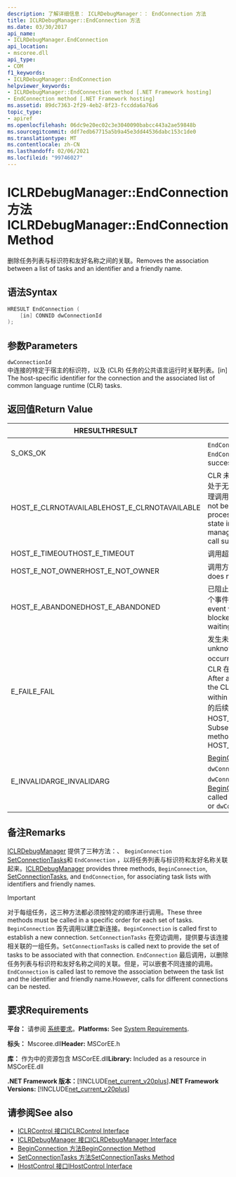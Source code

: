 ```yaml
---
description: 了解详细信息： ICLRDebugManager：： EndConnection 方法
title: ICLRDebugManager::EndConnection 方法
ms.date: 03/30/2017
api_name:
- ICLRDebugManager.EndConnection
api_location:
- mscoree.dll
api_type:
- COM
f1_keywords:
- ICLRDebugManager::EndConnection
helpviewer_keywords:
- ICLRDebugManager::EndConnection method [.NET Framework hosting]
- EndConnection method [.NET Framework hosting]
ms.assetid: 89dc7363-2f29-4eb2-8f23-fccdda6a76a6
topic_type:
- apiref
ms.openlocfilehash: 06dc9e20ec02c3e3040090babcc443a2ae59848b
ms.sourcegitcommit: ddf7edb67715a5b9a45e3dd44536dabc153c1de0
ms.translationtype: MT
ms.contentlocale: zh-CN
ms.lasthandoff: 02/06/2021
ms.locfileid: "99746027"
---
```

# <a name="iclrdebugmanagerendconnection-method"></a><span data-ttu-id="9f66a-103">ICLRDebugManager::EndConnection 方法</span><span class="sxs-lookup"><span data-stu-id="9f66a-103">ICLRDebugManager::EndConnection Method</span></span>

<span data-ttu-id="9f66a-104">删除任务列表与标识符和友好名称之间的关联。</span><span class="sxs-lookup"><span data-stu-id="9f66a-104">Removes the association between a list of tasks and an identifier and a friendly name.</span></span>  
  
## <a name="syntax"></a><span data-ttu-id="9f66a-105">语法</span><span class="sxs-lookup"><span data-stu-id="9f66a-105">Syntax</span></span>  
  
```cpp  
HRESULT EndConnection (  
    [in] CONNID dwConnectionId  
);  
```  
  
## <a name="parameters"></a><span data-ttu-id="9f66a-106">参数</span><span class="sxs-lookup"><span data-stu-id="9f66a-106">Parameters</span></span>  

 `dwConnectionId`  
 <span data-ttu-id="9f66a-107">中连接的特定于宿主的标识符，以及 (CLR) 任务的公共语言运行时关联列表。</span><span class="sxs-lookup"><span data-stu-id="9f66a-107">[in] The host-specific identifier for the connection and the associated list of common language runtime (CLR) tasks.</span></span>  
  
## <a name="return-value"></a><span data-ttu-id="9f66a-108">返回值</span><span class="sxs-lookup"><span data-stu-id="9f66a-108">Return Value</span></span>  
  
|<span data-ttu-id="9f66a-109">HRESULT</span><span class="sxs-lookup"><span data-stu-id="9f66a-109">HRESULT</span></span>|<span data-ttu-id="9f66a-110">说明</span><span class="sxs-lookup"><span data-stu-id="9f66a-110">Description</span></span>|  
|-------------|-----------------|  
|<span data-ttu-id="9f66a-111">S_OK</span><span class="sxs-lookup"><span data-stu-id="9f66a-111">S_OK</span></span>|<span data-ttu-id="9f66a-112">`EndConnection` 已成功返回。</span><span class="sxs-lookup"><span data-stu-id="9f66a-112">`EndConnection` returned successfully.</span></span>|  
|<span data-ttu-id="9f66a-113">HOST_E_CLRNOTAVAILABLE</span><span class="sxs-lookup"><span data-stu-id="9f66a-113">HOST_E_CLRNOTAVAILABLE</span></span>|<span data-ttu-id="9f66a-114">CLR 未加载到进程中，或 CLR 处于无法运行托管代码或成功处理调用的状态。</span><span class="sxs-lookup"><span data-stu-id="9f66a-114">The CLR has not been loaded into a process, or the CLR is in a state in which it cannot run managed code or process the call successfully.</span></span>|  
|<span data-ttu-id="9f66a-115">HOST_E_TIMEOUT</span><span class="sxs-lookup"><span data-stu-id="9f66a-115">HOST_E_TIMEOUT</span></span>|<span data-ttu-id="9f66a-116">调用超时。</span><span class="sxs-lookup"><span data-stu-id="9f66a-116">The call timed out.</span></span>|  
|<span data-ttu-id="9f66a-117">HOST_E_NOT_OWNER</span><span class="sxs-lookup"><span data-stu-id="9f66a-117">HOST_E_NOT_OWNER</span></span>|<span data-ttu-id="9f66a-118">调用方不拥有该锁。</span><span class="sxs-lookup"><span data-stu-id="9f66a-118">The caller does not own the lock.</span></span>|  
|<span data-ttu-id="9f66a-119">HOST_E_ABANDONED</span><span class="sxs-lookup"><span data-stu-id="9f66a-119">HOST_E_ABANDONED</span></span>|<span data-ttu-id="9f66a-120">已阻止的线程或纤程正在等待某个事件时，该事件被取消。</span><span class="sxs-lookup"><span data-stu-id="9f66a-120">An event was canceled while a blocked thread or fiber was waiting on it.</span></span>|  
|<span data-ttu-id="9f66a-121">E_FAIL</span><span class="sxs-lookup"><span data-stu-id="9f66a-121">E_FAIL</span></span>|<span data-ttu-id="9f66a-122">发生未知的灾难性故障。</span><span class="sxs-lookup"><span data-stu-id="9f66a-122">An unknown catastrophic failure occurred.</span></span> <span data-ttu-id="9f66a-123">方法返回 E_FAIL 后，CLR 在该进程内将不再可用。</span><span class="sxs-lookup"><span data-stu-id="9f66a-123">After a method returns E_FAIL, the CLR is no longer usable within the process.</span></span> <span data-ttu-id="9f66a-124">对宿主方法的后续调用会返回 HOST_E_CLRNOTAVAILABLE。</span><span class="sxs-lookup"><span data-stu-id="9f66a-124">Subsequent calls to hosting methods return HOST_E_CLRNOTAVAILABLE.</span></span>|  
|<span data-ttu-id="9f66a-125">E_INVALIDARG</span><span class="sxs-lookup"><span data-stu-id="9f66a-125">E_INVALIDARG</span></span>|<span data-ttu-id="9f66a-126">[BeginConnection](iclrdebugmanager-beginconnection-method.md) 从不使用调用 `dwConnectionId` ，或为 `dwConnectionId` 零。</span><span class="sxs-lookup"><span data-stu-id="9f66a-126">[BeginConnection](iclrdebugmanager-beginconnection-method.md) was never called using `dwConnectionId`, or `dwConnectionId` was zero.</span></span>|  
  
## <a name="remarks"></a><span data-ttu-id="9f66a-127">备注</span><span class="sxs-lookup"><span data-stu-id="9f66a-127">Remarks</span></span>  

 <span data-ttu-id="9f66a-128">[ICLRDebugManager](iclrdebugmanager-interface.md) 提供了三种方法：、 `BeginConnection` [SetConnectionTasks](iclrdebugmanager-setconnectiontasks-method.md)和 `EndConnection` ，以将任务列表与标识符和友好名称关联起来。</span><span class="sxs-lookup"><span data-stu-id="9f66a-128">[ICLRDebugManager](iclrdebugmanager-interface.md) provides three methods, `BeginConnection`, [SetConnectionTasks](iclrdebugmanager-setconnectiontasks-method.md), and `EndConnection`, for associating task lists with identifiers and friendly names.</span></span>  
  
> [!IMPORTANT]
> <span data-ttu-id="9f66a-129">对于每组任务，这三种方法都必须按特定的顺序进行调用。</span><span class="sxs-lookup"><span data-stu-id="9f66a-129">These three methods must be called in a specific order for each set of tasks.</span></span> <span data-ttu-id="9f66a-130">`BeginConnection` 首先调用以建立新连接。</span><span class="sxs-lookup"><span data-stu-id="9f66a-130">`BeginConnection` is called first to establish a new connection.</span></span> <span data-ttu-id="9f66a-131">`SetConnectionTasks` 在旁边调用，提供要与该连接相关联的一组任务。</span><span class="sxs-lookup"><span data-stu-id="9f66a-131">`SetConnectionTasks` is called next to provide the set of tasks to be associated with that connection.</span></span> <span data-ttu-id="9f66a-132">`EndConnection` 最后调用，以删除任务列表与标识符和友好名称之间的关联。但是，可以嵌套不同连接的调用。</span><span class="sxs-lookup"><span data-stu-id="9f66a-132">`EndConnection` is called last to remove the association between the task list and the identifier and friendly name.However, calls for different connections can be nested.</span></span>  
  
## <a name="requirements"></a><span data-ttu-id="9f66a-133">要求</span><span class="sxs-lookup"><span data-stu-id="9f66a-133">Requirements</span></span>  

 <span data-ttu-id="9f66a-134">**平台：** 请参阅 [系统要求](../../get-started/system-requirements.md)。</span><span class="sxs-lookup"><span data-stu-id="9f66a-134">**Platforms:** See [System Requirements](../../get-started/system-requirements.md).</span></span>  
  
 <span data-ttu-id="9f66a-135">**标头：** Mscoree.dll</span><span class="sxs-lookup"><span data-stu-id="9f66a-135">**Header:** MSCorEE.h</span></span>  
  
 <span data-ttu-id="9f66a-136">**库：** 作为中的资源包含 MSCorEE.dll</span><span class="sxs-lookup"><span data-stu-id="9f66a-136">**Library:** Included as a resource in MSCorEE.dll</span></span>  
  
 <span data-ttu-id="9f66a-137">**.NET Framework 版本：**[!INCLUDE[net_current_v20plus](../../../../includes/net-current-v20plus-md.md)]</span><span class="sxs-lookup"><span data-stu-id="9f66a-137">**.NET Framework Versions:** [!INCLUDE[net_current_v20plus](../../../../includes/net-current-v20plus-md.md)]</span></span>  
  
## <a name="see-also"></a><span data-ttu-id="9f66a-138">请参阅</span><span class="sxs-lookup"><span data-stu-id="9f66a-138">See also</span></span>

- [<span data-ttu-id="9f66a-139">ICLRControl 接口</span><span class="sxs-lookup"><span data-stu-id="9f66a-139">ICLRControl Interface</span></span>](iclrcontrol-interface.md)
- [<span data-ttu-id="9f66a-140">ICLRDebugManager 接口</span><span class="sxs-lookup"><span data-stu-id="9f66a-140">ICLRDebugManager Interface</span></span>](iclrdebugmanager-interface.md)
- [<span data-ttu-id="9f66a-141">BeginConnection 方法</span><span class="sxs-lookup"><span data-stu-id="9f66a-141">BeginConnection Method</span></span>](iclrdebugmanager-beginconnection-method.md)
- [<span data-ttu-id="9f66a-142">SetConnectionTasks 方法</span><span class="sxs-lookup"><span data-stu-id="9f66a-142">SetConnectionTasks Method</span></span>](iclrdebugmanager-setconnectiontasks-method.md)
- [<span data-ttu-id="9f66a-143">IHostControl 接口</span><span class="sxs-lookup"><span data-stu-id="9f66a-143">IHostControl Interface</span></span>](ihostcontrol-interface.md)
